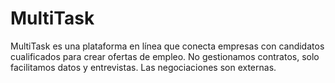 # MultiTask
MultiTask es una plataforma en línea que conecta empresas con candidatos cualificados para crear ofertas de empleo. No gestionamos contratos, solo facilitamos datos y entrevistas. Las negociaciones son externas.

